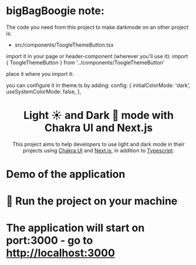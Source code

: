 # bigBagBoogie note:

The code you need from this project to make darkmode on an
other project is:

- src/components/ToogleThemeButton.tsx

import it in your page or header-component (wherever you'll use it):
import { ToogleThemeButton } from '../components/ToogleThemeButton'

place it where you import it: <ToogleThemeButton />

you can configure it in theme.ts by adding:
config: {
initialColorMode: 'dark',
useSystemColorMode: false,
},

<h1 align="center">Light ☀️ and Dark 🌙 mode with Chakra UI and Next.js</h1>

<p align="center">This project aims to help developers to use light and dark mode in their projects using <a href="https://chakra-ui.com">Chakra UI</a> and <a href="https://nextjs.org/">Next.js</a>, in addition to <a href="https://www.typescriptlang.org/">Typescript</a>.

# Demo of the application


# 🚀 Run the project on your machine

# The application will start on port:3000 - go to <http://localhost:3000>
```
